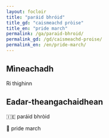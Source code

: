 ```yaml
---
layout: focloir
title: "paráid bhróid"
title_gd: "caismeachd pròise"
title_en: "pride march"
permalink: /ga/paraid-bhroid/
permalink_gd: /gd/caismeachd-proise/
permalink_en: /en/pride-march/
---
```


## Mìneachadh

Ri thighinn

## Eadar-theangachaidhean

&#x1f1ee;&#x1f1ea; paráid bhròid

&#x1f3f4;&#xe0067;&#xe0062;&#xe0065;&#xe006e;&#xe0067;&#xe007f; pride march
